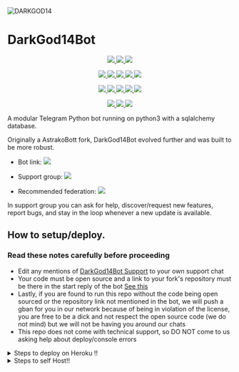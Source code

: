 ![DARKGOD14](https://i.imgur.com/aAXNvpf.jpg)

# DarkGod14Bot

<p align="center">
<a href="https://www.codacy.com/gh/DarkGod14/DarkGod14Bot/dashboard?utm_source=github.com&amp;utm_medium=referral&amp;utm_content=DarkGod14/DarkGod14Bot&amp;utm_campaign=Badge_Grade" alt="Codacy Badge">
<img src="https://app.codacy.com/project/badge/Grade/972e73015aaa4096bf109a79acae8afb" /> </a>
<a href="https://github.com/DarkGod14/DarkGod14Bot/network/members" alt="GitHub stars"> <img src="https://img.shields.io/github/stars/DarkGod14/DarkGod14Bot?style=flat&logo=github&color=yellow" /> </a>
<a href="https://github.com/DarkGod14/DarkGod14Bot/network/members" alt="GitHub forks"> <img src="https://img.shields.io/github/forks/DarkGod14/DarkGod14Bot" /> </a>
</p>
<p align="center">
<a href="https://github.com/DarkGod14/DarkGod14Bot" alt="GitHub commit activity"> <img src="https://img.shields.io/github/commit-activity/m/DarkGod14/DarkGod14Bot" /> </a>
<a href="https://github.com/DarkGod14/DarkGod14Bot/graphs/contributors" alt="GitHub contributors"> <img src="https://img.shields.io/github/contributors/DarkGod14/DarkGod14Bot?style=flat&logo=github" /> </a>
<a href="https://github.com/DarkGod14/DarkGod14Bot" alt="GitHub closed pull requests"> <img src="https://img.shields.io/github/issues-pr-closed-raw/DarkGod14/DarkGod14Bot?color=success" /> </a>
<a href="https://github.com/DarkGod14/DarkGod14Bot" alt="GitHub issues"> <img src="https://img.shields.io/github/issues-raw/DarkGod14/DarkGod14Bot?style=flat&logo=github&color=red" /> </a>
<a href="https://github.com/DarkGod14/DarkGod14Bot" alt="GitHub closed issues"> <img src="https://img.shields.io/github/issues-closed-raw/DarkGod14/DarkGod14Bot?style=flat&logo=github&color=success" /> </a>
</p>
<p align="center">
<a href="https://www.python.org/" alt="made-with-python"> <img src="https://img.shields.io/badge/made%20with-Python-1f425f.svg?style=flat&logo=python&color=blue" /> </a>
<a href="https://github.com/DarkGod14/DarkGod14Bot" alt="Python supported versions"> <img src="https://img.shields.io/badge/python-3.6%20%7C%203.7%20%7C%203.8%20%7C%203.9-blue" /> </a>
<a href="https://github.com/DarkGod14/DarkGod14Bot" alt="pypi version"> <img src="https://img.shields.io/badge/pypi-v13.5-blue" /> </a>
<a href="https://github.com/DarkGod14/DarkGod14Bot" alt="GitHub repo size"> <img src="https://img.shields.io/github/repo-size/DarkGod14/DarkGod14Bot" /> </a>
<a href="https://github.com/DarkGod14/DarkGod14Bot/blob/master/LICENSE" alt="GPLv3 license"> <img src="https://img.shields.io/github/license/DarkGod14/DarkGod14Bot?style=flat&logo=github&color=success" /> </a>
</p>
<p align="center">
<a href="" alt="DarkGod14"> <img src="https://img.shields.io/badge/built%20by-DarkGod14-blue" /> </a>
<a href="https://github.com/DarkGod14/DarkGod14Bot/graphs/commit-activity" alt="Maintenance"> <img src="https://img.shields.io/badge/maintained%3F-yes-blue.svg" /> </a>
<a href="https://makeapullrequest.com" alt="PRs Welcome"> <img src="https://img.shields.io/badge/PRs-welcome-blue.svg" /> </a>
</p>

A modular Telegram Python bot running on python3 with a sqlalchemy database.

Originally a AstrakoBott fork, DarkGod14Bot evolved further and was built to be more robust. 

* Bot link:  <a href="https://t.me/DarkGod14Bot" alt="DarkGod14Bot"> <img src="https://img.shields.io/badge/%F0%9F%A4%96%20-DarkGod14Bot-blue" /> </a>

* Support group:  <a href="https://t.me/DarkGod14BotSupport" alt="DarkGod14Bot Support"> <img src="https://aleen42.github.io/badges/src/telegram.svg" /> </a>

* Recommended federation:  <a href="https://t.me/DarkGod14BotSupport/558" alt="GodnessFed"> <img src="https://img.shields.io/badge/🚫-GodnessFed-red" /> </a>

In support group you can ask for help, discover/request new features, report bugs, and stay in the loop whenever a new update is available. 

## How to setup/deploy.

### Read these notes carefully before proceeding 
 - Edit any mentions of [DarkGod14Bot Support](https://t.me/DarkGod14BotSupport) to your own support chat
 - Your code must be open source and a link to your fork's repository must be there in the start reply of the bot [See this](https://github.com/DarkGod14/DarkGod14Bot/blob/main/DarkGod14Bot/__main__.py#L13)
 - Lastly, if you are found to run this repo without the code being open sourced or the repository link not mentioned in the bot, we will push a gban for you in our network because of being in violation of the license, you are free to be a dick and not respect the open source code (we do not mind) but we will not be having you around our chats
 - This repo does not come with technical support, so DO NOT come to us asking help about deploy/console errors

 
 <details>
  <summary>Steps to deploy on Heroku !! </summary>

```
Fill in all the details, Deploy!
Now go to https://dashboard.heroku.com/apps/(app-name)/resources ( Replace (app-name) with your app name )
REMEMBER: Turn on worker dyno (Don't worry It's free :D) & Webhook
Now send the bot /start, If it doesn't respond go to https://dashboard.heroku.com/apps/(app-name)/settings and remove webhook and port.
```

  [![Deploy](https://www.herokucdn.com/deploy/button.svg)](https://heroku.com/deploy?template=https://github.com/DarkGod14/DarkGod14Bot.git)

</details>  
 
<details>
  <summary>Steps to self Host!! </summary>

  ## Setting up the bot (Read this before trying to use!):
Please make sure to use python3.6, as I cannot guarantee everything will work as expected on older Python versions!
This is because markdown parsing is done by iterating through a dict, which is ordered by default in 3.6.

  ### Configuration

There are two possible ways of configuring your bot: a config.py file, or ENV variables.

The preferred version is to use a `config.py` file, as it makes it easier to see all your settings grouped together.
This file should be placed in your `DarkGod14Bot` folder, alongside the `__main__.py` file. 
This is where your bot token will be loaded from, as well as your database URI (if you're using a database), and most of
your other settings.

It is recommended to import sample_config and extend the Config class, as this will ensure your config contains all
defaults set in the sample_config, hence making it easier to upgrade.

An example `config.py` file could be:
```
from DarkGod14Bot.sample_config import Config

class Development(Config):
    OWNER_ID = 254318997  # your telegram ID
    OWNER_USERNAME = "SonOfLars"  # your telegram username
    API_KEY = "your bot api key"  # your api key, as provided by the @botfather
    SQLALCHEMY_DATABASE_URI = 'postgresql://username:password@localhost:5432/database'  # sample db credentials
    JOIN_LOGGER = '-1234567890' # some group chat that your bot is a member of
    USE_JOIN_LOGGER = True
    SUDO_USERS = [18673980, 83489514]  # List of id's for users which have sudo access to the bot.
    LOAD = []
    NO_LOAD = ['translation']
```

If you can't have a config.py file (EG on Heroku), it is also possible to use environment variables.
So just go and read the config sample file. 

  ### Python dependencies

Install the necessary Python dependencies by moving to the project directory and running:

`pip3 install -r requirements.txt`

This will install all the necessary python packages.

  ### Database

If you wish to use a database-dependent module (eg: locks, notes, userinfo, users, filters, welcomes),
you'll need to have a database installed on your system. I use Postgres, so I recommend using it for optimal compatibility.

In the case of Postgres, this is how you would set up a database on a Debian/ubuntu system. Other distributions may vary.

- install postgresql:

`sudo apt-get update && sudo apt-get install postgresql`

- change to the Postgres user:

`sudo su - postgres`

- create a new database user (change YOUR_USER appropriately):

`createuser -P -s -e YOUR_USER`

This will be followed by you need to input your password.

- create a new database table:

`createdb -O YOUR_USER YOUR_DB_NAME`

Change YOUR_USER and YOUR_DB_NAME appropriately.

- finally:

`psql YOUR_DB_NAME -h YOUR_HOST YOUR_USER`

This will allow you to connect to your database via your terminal.
By default, YOUR_HOST should be 0.0.0.0:5432.

You should now be able to build your database URI. This will be:

`sqldbtype://username:pw@hostname:port/db_name`

Replace sqldbtype with whichever DB you're using (eg Postgres, MySQL, SQLite, etc)
repeat for your username, password, hostname (localhost?), port (5432?), and DB name.

  ## Modules
   ### Setting load order.

The module load order can be changed via the `LOAD` and `NO_LOAD` configuration settings.
These should both represent lists.

If `LOAD` is an empty list, all modules in `modules/` will be selected for loading by default.

If `NO_LOAD` is not present or is an empty list, all modules selected for loading will be loaded.

If a module is in both `LOAD` and `NO_LOAD`, the module will not be loaded - `NO_LOAD` takes priority.

   ### Creating your own modules.

Creating a module has been simplified as much as possible - but do not hesitate to suggest further simplification.

All that is needed is that your .py file is in the modules folder.

To add commands, make sure to import the dispatcher via

`from DarkGod14Bot import dispatcher`.

You can then add commands using the usual

`dispatcher.add_handler()`.

Assigning the `__help__` variable to a string describing this modules' available
commands will allow the bot to load it and add the documentation for
your module to the `/help` command. Setting the `__mod_name__` variable will also allow you to use a nicer, user-friendly name for a module.

The `__migrate__()` function is used for migrating chats - when a chat is upgraded to a supergroup, the ID changes, so 
it is necessary to migrate it in the DB.

The `__stats__()` function is for retrieving module statistics, eg number of users, number of chats. This is accessed 
through the `/stats` command, which is only available to the bot owner.

## Starting the bot.

Once you've set up your database and your configuration is complete, simply run the bat file(if on windows) or run (Linux):

`python3 -m DarkGod14Bot`

You can use [nssm](https://nssm.cc/usage) to install the bot as service on windows and set it to restart on /gitpull 
Make sure to edit the start and restart bats to your needs. 
Note: the restart bat requires that User account control be disabled.

For queries or any issues regarding the bot please open an issue ticket or visit us at [DarkGod14Bot Support](https://t.me/DarkGod14BotSupport)
## How to setup on Heroku 
For starters click on this button 

## Credits
The bot is based on the original work done by [PaulSonOfLars](https://github.com/PaulSonOfLars)
This repo was just revamped to suit an Anime-centric community. All original credits go to Paul and his dedication, Without his efforts, this fork would not have been possible!

Also, missing proper credit for blacklistusers taken from TheRealPhoenixBot (will add it later, this note says unless it is done)

Any other authorship/credits can be seen through the commits.

Should any be missing kindly let us know at [DarkGod14Bot Support](https://t.me/DarkGod14BotSupport) or simply submit a pull request on the readme.
